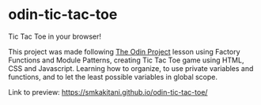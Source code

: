 # odin-tic-tac-toe
Tic Tac Toe in your browser!

This project was made following [The Odin Project](https://www.theodinproject.com/) lesson using Factory Functions and Module Patterns, creating Tic Tac Toe game using HTML, CSS and Javascript. Learning how to organize, to use private variables and functions, and to let the least possible variables in global scope.


Link to preview: https://smkakitani.github.io/odin-tic-tac-toe/
